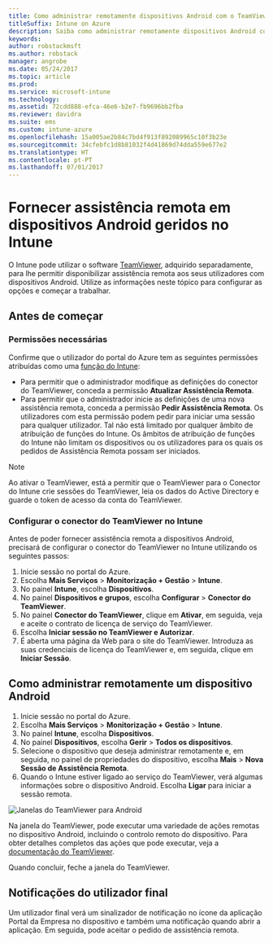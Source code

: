 ```yaml
---
title: Como administrar remotamente dispositivos Android com o TeamViewer
titleSuffix: Intune on Azure
description: Saiba como administrar remotamente dispositivos Android com o TeamViewer."
keywords: 
author: robstackmsft
ms.author: robstack
manager: angrobe
ms.date: 05/24/2017
ms.topic: article
ms.prod: 
ms.service: microsoft-intune
ms.technology: 
ms.assetid: 72cdd888-efca-46e6-b2e7-fb9696bb2fba
ms.reviewer: davidra
ms.suite: ems
ms.custom: intune-azure
ms.openlocfilehash: 15a005ae2b84c7bd4f913f892089965c10f3b23e
ms.sourcegitcommit: 34cfebfc1d8b81032f4d41869d74dda559e677e2
ms.translationtype: HT
ms.contentlocale: pt-PT
ms.lasthandoff: 07/01/2017
---
```

# <a name="provide-remote-assistance-for-intune-managed-android-devices"></a>Fornecer assistência remota em dispositivos Android geridos no Intune

O Intune pode utilizar o software [TeamViewer](https://www.teamviewer.com), adquirido separadamente, para lhe permitir disponibilizar assistência remota aos seus utilizadores com dispositivos Android. Utilize as informações neste tópico para configurar as opções e começar a trabalhar.

## <a name="before-you-start"></a>Antes de começar

### <a name="required-permissions"></a>Permissões necessárias

Confirme que o utilizador do portal do Azure tem as seguintes permissões atribuídas como uma [função do Intune](https://docs.microsoft.com/intune-azure/access-control/role-based-access-control):
- Para permitir que o administrador modifique as definições do conector do TeamViewer, conceda a permissão **Atualizar Assistência Remota**.
- Para permitir que o administrador inicie as definições de uma nova assistência remota, conceda a permissão **Pedir Assistência Remota**. Os utilizadores com esta permissão podem pedir para iniciar uma sessão para qualquer utilizador. Tal não está limitado por qualquer âmbito de atribuição de funções do Intune. Os âmbitos de atribuição de funções do Intune não limitam os dispositivos ou os utilizadores para os quais os pedidos de Assistência Remota possam ser iniciados.

>[!NOTE]
>Ao ativar o TeamViewer, está a permitir que o TeamViewer para o Conector do Intune crie sessões do TeamViewer, leia os dados do Active Directory e guarde o token de acesso da conta do TeamViewer.

### <a name="configure-the-intune-teamviewer-connector"></a>Configurar o conector do TeamViewer no Intune

Antes de poder fornecer assistência remota a dispositivos Android, precisará de configurar o conector do TeamViewer no Intune utilizando os seguintes passos:


1. Inicie sessão no portal do Azure.
2. Escolha **Mais Serviços** > **Monitorização + Gestão** > **Intune**.
3. No painel **Intune**, escolha **Dispositivos**.
4. No painel **Dispositivos e grupos**, escolha **Configurar** > **Conector do TeamViewer**.
5. No painel **Conector do TeamViewer**, clique em **Ativar**, em seguida, veja e aceite o contrato de licença de serviço do TeamViewer.
6. Escolha **Iniciar sessão no TeamViewer e Autorizar**.
7. É aberta uma página da Web para o site do TeamViewer. Introduza as suas credenciais de licença do TeamViewer e, em seguida, clique em **Iniciar Sessão**.


## <a name="how-to-remotely-administer-an-android-device"></a>Como administrar remotamente um dispositivo Android

1. Inicie sessão no portal do Azure.
2. Escolha **Mais Serviços** > **Monitorização + Gestão** > **Intune**.
3. No painel **Intune**, escolha **Dispositivos**.
4. No painel **Dispositivos**, escolha **Gerir** > **Todos os dispositivos**.
5. Selecione o dispositivo que deseja administrar remotamente e, em seguida, no painel de propriedades do dispositivo, escolha **Mais** > **Nova Sessão de Assistência Remota**.
6. Quando o Intune estiver ligado ao serviço do TeamViewer, verá algumas informações sobre o dispositivo Android. Escolha **Ligar** para iniciar a sessão remota.

![Janelas do TeamViewer para Android](./media/android-teamviewer.png)

Na janela do TeamViewer, pode executar uma variedade de ações remotas no dispositivo Android, incluindo o controlo remoto do dispositivo. Para obter detalhes completos das ações que pode executar, veja a [documentação do TeamViewer](https://www.teamviewer.com/support/documents/).

Quando concluir, feche a janela do TeamViewer.

## <a name="end-user-notifications"></a>Notificações do utilizador final

Um utilizador final verá um sinalizador de notificação no ícone da aplicação Portal da Empresa no dispositivo e também uma notificação quando abrir a aplicação. Em seguida, pode aceitar o pedido de assistência remota.

